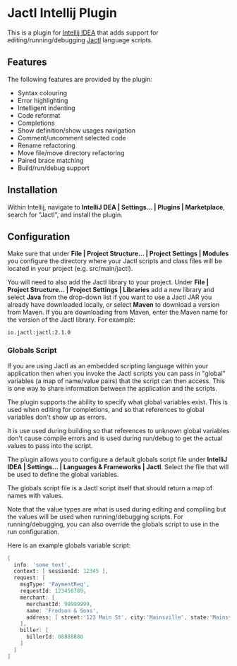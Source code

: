 # Jactl Intellij Plugin

This is a plugin for [Intellij IDEA](https://www.jetbrains.com/idea/) that adds support for editing/running/debugging
[Jactl](https://jactl.io) language scripts.

## Features

The following features are provided by the plugin:

* Syntax colouring
* Error highlighting
* Intelligent indenting
* Code reformat
* Completions
* Show definition/show usages navigation
* Comment/uncomment selected code
* Rename refactoring
* Move file/move directory refactoring
* Paired brace matching
* Build/run/debug support

## Installation

Within Intellij, navigate to **IntelliJ DEA | Settings... | Plugins | Marketplace**, search
for "Jactl", and install the plugin.

## Configuration

Make sure that under **File | Project Structure... | Project Settings | Modules** you configure the directory where your
Jactl scripts and class files will be located in your project (e.g. src/main/jactl).

You will need to also add the Jactl library to your project.
Under **File | Project Structure... | Project Settings | Libraries** add a new library and select **Java** from the
drop-down list if you want to use a Jactl JAR you already have downloaded locally, or select **Maven** to download
a version from Maven.
If you are downloading from Maven, enter the Maven name for the version of the Jactl library.
For example:
```
io.jactl:jactl:2.1.0
```

### Globals Script

If you are using Jactl as an embedded scripting language within your application then when you invoke the Jactl
scripts you can pass in "global" variables (a map of name/value pairs) that the script can then access.
This is one way to share information between the application and the scripts.

The plugin supports the ability to specify what global variables exist.
This is used when editing for completions, and so that references to global variables don't show up as
errors.

It is use used during building so that references to unknown global variables don't cause compile errors
and is used during run/debug to get the actual values to pass into the script.

The plugin allows you to configure a default globals script file under
**IntelliJ IDEA | Settings... | Languages & Frameworks | Jactl**.
Select the file that will be used to define the global variables.

The globals script file is a Jactl script itself that should return a map of names with values.

Note that the value types are what is used during editing and compiling but the values will be used when
running/debugging scripts.
For running/debugging, you can also override the globals script to use in the run configuration.

Here is an example globals variable script:
```groovy
[
  info: 'some text',
  context: [ sessionId: 12345 ],
  request: [ 
    msgType: 'PaymentReq',
    requestId: 123456789,
    merchant: [
      merchantId: 99999999,
      name: 'Fredson & Sons',
      address: [ street:'123 Main St', city:'Mainsville', state:'Mainstate', country:'Country' ]
    ],
    biller: [
      billerId: 88888888
    ]
  ]
]
```
